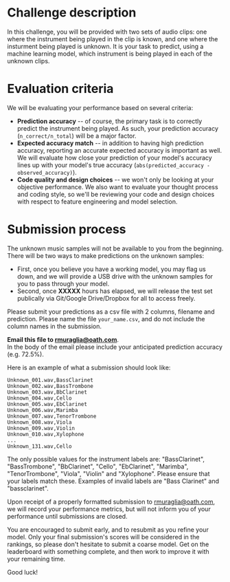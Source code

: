 # Challenge description

In this challenge, you will be provided with two sets of audio clips: one where the instrument being played in the clip is known, and one where the insturment being played is unknown. It is your task to predict, using a machine learning model, which instrument is being played in each of the unknown clips.

# Evaluation criteria

We will be evaluating your performance based on several criteria:

- **Prediction accuracy** -- of course, the primary task is to correctly predict the instrument being played. As such, your prediction accuracy (`n_correct/n_total`) will be a major factor.
- **Expected accuracy match** -- in addition to having high prediction accuracy, reporting an accurate expected accuracy is important as well. We will evaluate how close your prediction of your model's accuracy lines up with your model's true accuracy (`abs(predicted_accuracy - observed_accuracy)`).
- **Code quality and design choices** -- we won't only be looking at your objective performance. We also want to evaluate your thought process and coding style, so we'll be reviewing your code and design choices with respect to feature engineering and model selection.

# Submission process

The unknown music samples will not be available to you from the beginning. There will be two ways to make predictions on the unknown samples:

- First, once you believe you have a working model, you may flag us down, and we will provide a USB drive with the unknown samples for you to pass through your model.
- Second, once **XXXXX** hours has elapsed, we will release the test set publically via Git/Google Drive/Dropbox for all to access freely.

Please submit your predictions as a csv file with 2 columns, filename and prediction. Please name the file `your_name.csv`, and do not include the column names in the submission. 

**Email this file to rmuraglia@oath.com**.  
In the body of the email please include your anticipated prediction accuracy (e.g. 72.5%).

Here is an example of what a submission should look like:

```
Unknown_001.wav,BassClarinet
Unknown_002.wav,BassTrombone
Unknown_003.wav,BbClarinet
Unknown_004.wav,Cello
Unknown_005.wav,EbClarinet
Unknown_006.wav,Marimba
Unknown_007.wav,TenorTrombone
Unknown_008.wav,Viola
Unknown_009.wav,Violin
Unknown_010.wav,Xylophone
...
Unknown_131.wav,Cello
```

The only possible values for the instrument labels are: "BassClarinet", "BassTrombone", "BbClarinet", "Cello", "EbClarinet", "Marimba", "TenorTrombone", "Viola", "Violin" and "Xylophone". Please ensure that your labels match these. Examples of invalid labels are "Bass Clarinet" and "bassclarinet".

Upon receipt of a properly formatted submission to rmuraglia@oath.com, we will record your performance metrics, but will not inform you of your performance until submissions are closed.

You are encouraged to submit early, and to resubmit as you refine your model. Only your final submission's scores will be considered in the rankings, so please don't hesitate to submit a coarse model. Get on the leaderboard with something complete, and then work to improve it with your remaining time.

Good luck!
